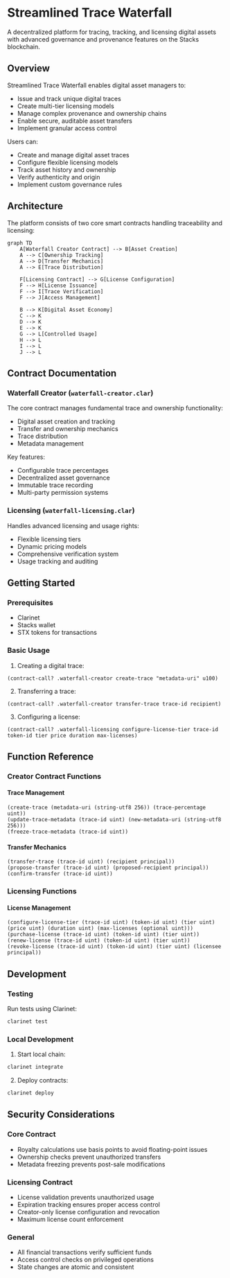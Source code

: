 # Streamlined Trace Waterfall

A decentralized platform for tracing, tracking, and licensing digital assets with advanced governance and provenance features on the Stacks blockchain.

## Overview

Streamlined Trace Waterfall enables digital asset managers to:
- Issue and track unique digital traces
- Create multi-tier licensing models
- Manage complex provenance and ownership chains
- Enable secure, auditable asset transfers
- Implement granular access control

Users can:
- Create and manage digital asset traces
- Configure flexible licensing models
- Track asset history and ownership
- Verify authenticity and origin
- Implement custom governance rules

## Architecture

The platform consists of two core smart contracts handling traceability and licensing:

```mermaid
graph TD
    A[Waterfall Creator Contract] --> B[Asset Creation]
    A --> C[Ownership Tracking]
    A --> D[Transfer Mechanics]
    A --> E[Trace Distribution]
    
    F[Licensing Contract] --> G[License Configuration]
    F --> H[License Issuance]
    F --> I[Trace Verification]
    F --> J[Access Management]
    
    B --> K[Digital Asset Economy]
    C --> K
    D --> K
    E --> K
    G --> L[Controlled Usage]
    H --> L
    I --> L
    J --> L
```

## Contract Documentation

### Waterfall Creator (`waterfall-creator.clar`)

The core contract manages fundamental trace and ownership functionality:

- Digital asset creation and tracking
- Transfer and ownership mechanics
- Trace distribution
- Metadata management

Key features:
- Configurable trace percentages
- Decentralized asset governance
- Immutable trace recording
- Multi-party permission systems

### Licensing (`waterfall-licensing.clar`)

Handles advanced licensing and usage rights:

- Flexible licensing tiers
- Dynamic pricing models
- Comprehensive verification system
- Usage tracking and auditing

## Getting Started

### Prerequisites
- Clarinet
- Stacks wallet
- STX tokens for transactions

### Basic Usage

1. Creating a digital trace:
```clarity
(contract-call? .waterfall-creator create-trace "metadata-uri" u100)
```

2. Transferring a trace:
```clarity
(contract-call? .waterfall-creator transfer-trace trace-id recipient)
```

3. Configuring a license:
```clarity
(contract-call? .waterfall-licensing configure-license-tier trace-id token-id tier price duration max-licenses)
```

## Function Reference

### Creator Contract Functions

#### Trace Management
```clarity
(create-trace (metadata-uri (string-utf8 256)) (trace-percentage uint))
(update-trace-metadata (trace-id uint) (new-metadata-uri (string-utf8 256)))
(freeze-trace-metadata (trace-id uint))
```

#### Transfer Mechanics
```clarity
(transfer-trace (trace-id uint) (recipient principal))
(propose-transfer (trace-id uint) (proposed-recipient principal))
(confirm-transfer (trace-id uint))
```

### Licensing Functions

#### License Management
```clarity
(configure-license-tier (trace-id uint) (token-id uint) (tier uint) (price uint) (duration uint) (max-licenses (optional uint)))
(purchase-license (trace-id uint) (token-id uint) (tier uint))
(renew-license (trace-id uint) (token-id uint) (tier uint))
(revoke-license (trace-id uint) (token-id uint) (tier uint) (licensee principal))
```

## Development

### Testing
Run tests using Clarinet:
```bash
clarinet test
```

### Local Development
1. Start local chain:
```bash
clarinet integrate
```

2. Deploy contracts:
```bash
clarinet deploy
```

## Security Considerations

### Core Contract
- Royalty calculations use basis points to avoid floating-point issues
- Ownership checks prevent unauthorized transfers
- Metadata freezing prevents post-sale modifications

### Licensing Contract
- License validation prevents unauthorized usage
- Expiration tracking ensures proper access control
- Creator-only license configuration and revocation
- Maximum license count enforcement

### General
- All financial transactions verify sufficient funds
- Access control checks on privileged operations
- State changes are atomic and consistent